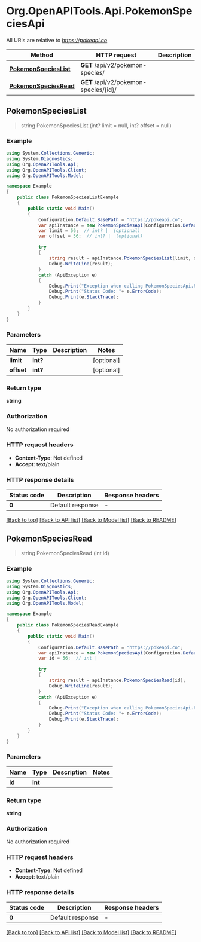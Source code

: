 # Org.OpenAPITools.Api.PokemonSpeciesApi

All URIs are relative to *https://pokeapi.co*

Method | HTTP request | Description
------------- | ------------- | -------------
[**PokemonSpeciesList**](PokemonSpeciesApi.md#pokemonspecieslist) | **GET** /api/v2/pokemon-species/ | 
[**PokemonSpeciesRead**](PokemonSpeciesApi.md#pokemonspeciesread) | **GET** /api/v2/pokemon-species/{id}/ | 



## PokemonSpeciesList

> string PokemonSpeciesList (int? limit = null, int? offset = null)



### Example

```csharp
using System.Collections.Generic;
using System.Diagnostics;
using Org.OpenAPITools.Api;
using Org.OpenAPITools.Client;
using Org.OpenAPITools.Model;

namespace Example
{
    public class PokemonSpeciesListExample
    {
        public static void Main()
        {
            Configuration.Default.BasePath = "https://pokeapi.co";
            var apiInstance = new PokemonSpeciesApi(Configuration.Default);
            var limit = 56;  // int? |  (optional) 
            var offset = 56;  // int? |  (optional) 

            try
            {
                string result = apiInstance.PokemonSpeciesList(limit, offset);
                Debug.WriteLine(result);
            }
            catch (ApiException e)
            {
                Debug.Print("Exception when calling PokemonSpeciesApi.PokemonSpeciesList: " + e.Message );
                Debug.Print("Status Code: "+ e.ErrorCode);
                Debug.Print(e.StackTrace);
            }
        }
    }
}
```

### Parameters


Name | Type | Description  | Notes
------------- | ------------- | ------------- | -------------
 **limit** | **int?**|  | [optional] 
 **offset** | **int?**|  | [optional] 

### Return type

**string**

### Authorization

No authorization required

### HTTP request headers

- **Content-Type**: Not defined
- **Accept**: text/plain


### HTTP response details
| Status code | Description | Response headers |
|-------------|-------------|------------------|
| **0** | Default response |  -  |

[[Back to top]](#)
[[Back to API list]](../README.md#documentation-for-api-endpoints)
[[Back to Model list]](../README.md#documentation-for-models)
[[Back to README]](../README.md)


## PokemonSpeciesRead

> string PokemonSpeciesRead (int id)



### Example

```csharp
using System.Collections.Generic;
using System.Diagnostics;
using Org.OpenAPITools.Api;
using Org.OpenAPITools.Client;
using Org.OpenAPITools.Model;

namespace Example
{
    public class PokemonSpeciesReadExample
    {
        public static void Main()
        {
            Configuration.Default.BasePath = "https://pokeapi.co";
            var apiInstance = new PokemonSpeciesApi(Configuration.Default);
            var id = 56;  // int | 

            try
            {
                string result = apiInstance.PokemonSpeciesRead(id);
                Debug.WriteLine(result);
            }
            catch (ApiException e)
            {
                Debug.Print("Exception when calling PokemonSpeciesApi.PokemonSpeciesRead: " + e.Message );
                Debug.Print("Status Code: "+ e.ErrorCode);
                Debug.Print(e.StackTrace);
            }
        }
    }
}
```

### Parameters


Name | Type | Description  | Notes
------------- | ------------- | ------------- | -------------
 **id** | **int**|  | 

### Return type

**string**

### Authorization

No authorization required

### HTTP request headers

- **Content-Type**: Not defined
- **Accept**: text/plain


### HTTP response details
| Status code | Description | Response headers |
|-------------|-------------|------------------|
| **0** | Default response |  -  |

[[Back to top]](#)
[[Back to API list]](../README.md#documentation-for-api-endpoints)
[[Back to Model list]](../README.md#documentation-for-models)
[[Back to README]](../README.md)

